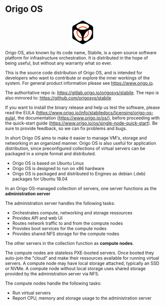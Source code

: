 # Origo OS

<p style="text-align: center;"><img src="./static/img/logo-icon.png" alt="Stabile Logo" width="80"/></p>

Origo OS, also known by its code name, Stabile,  is a open source software platform for infrastructure orchestration. It is distributed in the hope of being useful, but without any warranty what so ever.

This is the source code distribution of Origo OS, and is intended for developers who want to contribute or explore the inner workings of the system. For general product information please see https://www.origo.io.

The authoritative repo is: https://gitlab.origo.io/origosys/stabile.
The repo is also mirrored to: https://github.com/origosys/stabile

If you want to install the binary release and help us test the software, please read the EULA (https://www.origo.io/info/stabiledocs/licensing/origo-os-eula), the documentation (https://www.origo.io/os/), before proceeding with the quick-start guide (https://www.origo.io/os/single-node-quick-start). Be sure to provide feedback, so we can fix problems and bugs.

In short Origo OS aims to make it easier to manage VM's, storage and networking in an organized manner. Origo OS is also useful for application distribution, since preconfigured collections of virtual servers can be packaged in a simple format and distributed.

* Origo OS is based on Ubuntu Linux
* Origo OS is designed to run on x86 hardware
* Origo OS is packaged and distributed to Engines as debian (.deb) packages for Ubuntu 18.04

In an Origo OS-managed collection of servers, one server functions as the **administration server** 

The administration server handles the following tasks:

* Orchestrates compute, networking and storage ressources
* Provides API and web UI
* Routes network traffic to and from the compute nodes
* Provides boot services for the compute nodes
* Provides shared NFS storage for the compute nodes

The other servers in the collection function as **compute nodes**.

The compute nodes are stateless PXE-booted servers. Once booted they auto-join the "cloud" and make their ressources available for running virtual servers. A compute node may have local storage attached, typically an SSD or NVMe. A compute node without local storage uses shared storage provided by the administration server via NFS.

The compute nodes handle the following tasks:

* Run virtual servers
* Report CPU, memory and storage usage to the administration server

